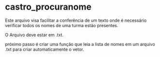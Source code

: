# castro_procuranome

Este arquivo visa facilitar a conferência de um texto onde é necessário verificar todos os nomes de uma turma estão presentes.

O Arquivo deve estar em .txt.

próximo passo é criar uma função que leia a lista de nomes em um arquivo .txt para criar automaticamente o vetor.
